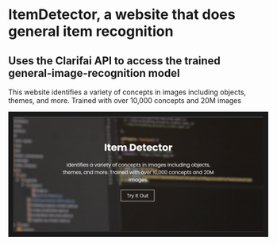# ItemDetector, a website that does general item recognition

## Uses the Clarifai API to access the trained general-image-recognition model

This website identifies a variety of concepts in images including objects, themes, and more. Trained with over 10,000 concepts and 20M images

<p align="center">
    <img src="./item-detector.png" alt="website image" width="1347"  border="10"/>
</p>
